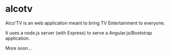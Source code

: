 alcotv
======

Alco'TV is an web application meant to bring TV Entertainment to everyone.

It uses a node.js server (with Express) to serve a Angular.js/Bootstrap application.

More soon...
